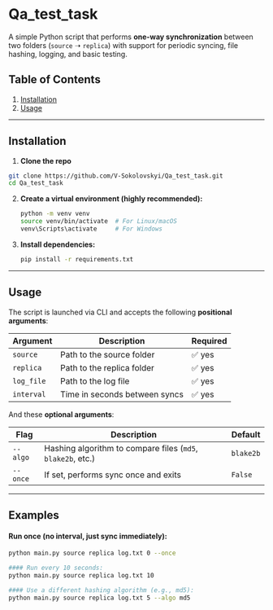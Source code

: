 # Qa_test_task 
A simple Python script that performs **one-way synchronization** between two folders (`source` ➝ `replica`) with support for periodic syncing, file hashing, logging, and basic testing.

## Table of Contents
1. [Installation](#installation)
2. [Usage](#usage)


---

## Installation

1. **Clone the repo**

```bash
git clone https://github.com/V-Sokolovskyi/Qa_test_task.git
cd Qa_test_task
```

2. **Create a virtual environment (highly recommended):**
   ```bash
   python -m venv venv
   source venv/bin/activate  # For Linux/macOS
   venv\Scripts\activate     # For Windows
   ```
   
3. **Install dependencies:**
   ```bash
   pip install -r requirements.txt
   ```

---

## Usage

The script is launched via CLI and accepts the following **positional arguments**:

| Argument     | Description                           | Required |
|--------------|---------------------------------------|----------|
| `source`     | Path to the source folder             | ✅ yes    |
| `replica`    | Path to the replica folder            | ✅ yes    |
| `log_file`   | Path to the log file                  | ✅ yes    |
| `interval`   | Time in seconds between syncs         | ✅ yes    |

And these **optional arguments**:

| Flag         | Description                                          | Default   |
|--------------|------------------------------------------------------|-----------|
| `--algo`     | Hashing algorithm to compare files (`md5`, `blake2b`, etc.) | `blake2b` |
| `--once`     | If set, performs sync once and exits                 | `False`   |

---

## Examples

#### Run once (no interval, just sync immediately):

```bash
python main.py source replica log.txt 0 --once

#### Run every 10 seconds:
python main.py source replica log.txt 10

#### Use a different hashing algorithm (e.g., md5):
python main.py source replica log.txt 5 --algo md5








   
